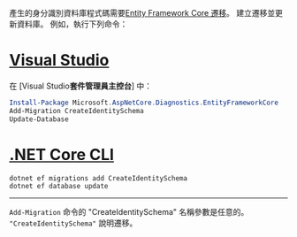 產生的身分識別資料庫程式碼需要[Entity Framework Core 遷移](/ef/core/managing-schemas/migrations/)。 建立遷移並更新資料庫。 例如，執行下列命令：

# <a name="visual-studiotabvisual-studio"></a>[Visual Studio](#tab/visual-studio)

在 [Visual Studio**套件管理員主控台**] 中：

```powershell
Install-Package Microsoft.AspNetCore.Diagnostics.EntityFrameworkCore
Add-Migration CreateIdentitySchema
Update-Database
```

# <a name="net-core-clitabnetcore-cli"></a>[.NET Core CLI](#tab/netcore-cli)

```dotnetcli
dotnet ef migrations add CreateIdentitySchema
dotnet ef database update
```

---

`Add-Migration` 命令的 "CreateIdentitySchema" 名稱參數是任意的。 `"CreateIdentitySchema"` 說明遷移。
